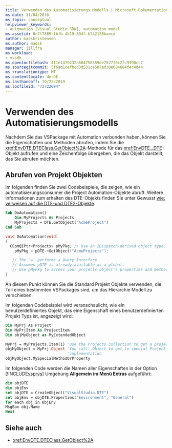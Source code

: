 ```yaml
---
title: Verwenden des Automatisierungs Modells | Microsoft-Dokumentation
ms.date: 11/04/2016
ms.topic: conceptual
helpviewer_keywords:
- automation [Visual Studio SDK], automation model
ms.assetid: 0c7f7889-fbfb-4b19-804f-b742138baecd
author: madskristensen
ms.author: madsk
manager: jillfra
ms.workload:
- vssdk
ms.openlocfilehash: 4f1e1479232a684758359de7527f0c2fc9990cc7
ms.sourcegitcommit: 5f6ad1cefbcd3d531ce587ad30e684684f4c4d44
ms.translationtype: MT
ms.contentlocale: de-DE
ms.lasthandoff: 10/22/2019
ms.locfileid: "72722094"
---
```

# <a name="using-the-automation-model"></a>Verwenden des Automatisierungsmodells
Nachdem Sie das VSPackage mit Automation verbunden haben, können Sie die Eigenschaften und Methoden abrufen, indem Sie die <xref:EnvDTE.DTEClass.GetObject%2A>-Methode für das <xref:EnvDTE._DTE>-Objekt aufrufen und eine Zeichenfolge übergeben, die das Objekt darstellt, das Sie abrufen möchten.

## <a name="obtaining-project-objects"></a>Abrufen von Projekt Objekten
 Im folgenden finden Sie zwei Codebeispiele, die zeigen, wie ein automatisierungsconsumer die Project Automation-Objekte abruft. Weitere Informationen zum erhalten des DTE-Objekts finden Sie unter Gewusst [wie: verweisen auf die DTE-und DTE2-Objekte](https://msdn.microsoft.com/Library/c92e3c8e-82e6-4a67-85da-e43c50ffd8e4).

```vb
Sub DoAutomation()
    Dim MyProjects As Projects
    MyProjects = DTE.GetObject("AcmeProject")
End Sub
```

```cpp
void DoAutomation(void)
{
  CComQIPtr<Projects> pMyPkg; // Use an IDispatch-derived object type.
    pMyPkg = pDTE->GetObject("AcmeProjects");

   // The '=' performs a Query Interface.
   // Assumes pDTE is already available as a global.
   // Use pMyPkg to access your projects object's properties and methods.
}

```

 An diesem Punkt können Sie die Standard Projekt Objekte verwenden, die Teil eines bestimmten VSPackages sind, um das Hierarchie Modell zu verschieben.

 Im folgenden Codebeispiel wird veranschaulicht, wie ein benutzerdefiniertes Objekt, das eine Eigenschaft eines benutzerdefinierten Projekt Typs ist, angezeigt wird:

```vb
Dim MyPrj As Project
Dim MyPrjItem As ProjectItem
Dim objMyObject as MyExtendedObject

MyPrj = MyProjects.Item(1) 'use the Projects collection to get a project
objMyObject = MyPrj.Object 'You call .Object to get to special Project
                           'implementation
objMyObject.MySpecialMethodOrProperty
```

 Im folgenden Code werden die Namen aller Eigenschaften in der Option [!INCLUDE[vsprvs](../../code-quality/includes/vsprvs_md.md)] Umgebung **Allgemein** **im Menü Extras** aufgeführt:

```vb
dim objDTE
dim objEnv
set objDTE = CreateObject("VisualStudio.DTE")
set objEnv = objDTE.Properties("Environment", "General")
for each obj in ObjEnv
MsgBox obj.Name
Next

```

## <a name="see-also"></a>Siehe auch
- <xref:EnvDTE.DTEClass.GetObject%2A>